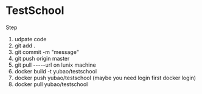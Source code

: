 # TestSchool
Step
1. udpate code   
2. git add .   
3. git commit -m "message"  
4. git push origin master 
5. git pull -----url on lunix machine
6. docker build -t yubao/testschool
7. docker push yubao/testschool (maybe you need login first docker login)
8. docker pull yubao/testschool
